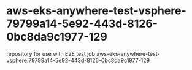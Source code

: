 # aws-eks-anywhere-test-vsphere-79799a14-5e92-443d-8126-0bc8da9c1977-129
repository for use with E2E test job aws-eks-anywhere-test-vsphere:79799a14-5e92-443d-8126-0bc8da9c1977-129
